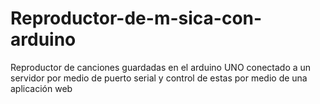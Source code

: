 # Reproductor-de-m-sica-con-arduino
Reproductor de canciones guardadas en el arduino UNO conectado a un servidor por medio de puerto serial y control de estas por medio de una aplicación web
